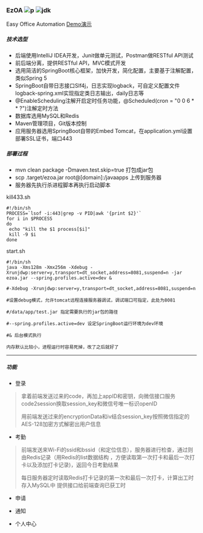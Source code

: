 ### EzOA ![p](http://progressed.io/bar/10)   ![jdk](https://img.shields.io/badge/jdk-1.8-brightgreen.svg)
Easy Office Automation [Demo演示](https://github.com/Stackneveroverflow/ezOA-MiniProgram)

##### 技术选型
* 后端使用IntelliJ IDEA开发，Junit做单元测试，Postman做RESTful API测试
* 前后端分离，提供RESTful API，MVC模式开发
* 选用简洁的SpringBoot核心框架，加快开发，简化配置，主要基于注解配置，类似Spring 5
* SpringBoot自带日志接口Slf4j，日志实现logback，可自定义配置文件logback-spring.xml实现指定类日志输出，daily日志等
* @EnableScheduling注解开启定时任务功能，@Scheduled(cron = "0 0 6 * * ?")注解定时方法
* 数据库选用MySQL和Redis
* Maven管理项目，Git版本控制
* 应用服务器选用SpringBoot自带的Embed Tomcat，在application.yml设置部署SSL证书，端口443

##### 部署过程
* mvn clean package -Dmaven.test.skip=true 打包成jar包
* scp .target/ezoa.jar root@[domain]:/javaapps 上传到服务器
* 服务器先执行杀进程脚本再执行启动脚本

kill433.sh
```
#!/bin/sh
PROCESS=`lsof -i:443|grep -v PID|awk '{print $2}'`
for i in $PROCESS
do
 echo "kill the $1 process[$i]"
 kill -9 $i
done
```
start.sh
```
#!/bin/sh
java -Xms128m -Xmx256m -Xdebug -Xrunjdwp:server=y,transport=dt_socket,address=8081,suspend=n -jar ezoa.jar --spring.profiles.active=dev &

#-Xdebug -Xrunjdwp:server=y,transport=dt_socket,address=8081,suspend=n

#设置debug模式，允许tomcat远程连接服务器调试，调试端口可指定，此处为8081

#/data/app/test.jar 指定需要执行的jar包的路径

#--spring.profiles.active=dev 设定SpringBoot运行环境为dev环境

#& 后台模式执行
```
`内存默认比较小，进程运行时容易死掉，改了之后就好了`

---

##### 功能
* 登录
>拿着前端发送过来的code，再加上appID和密钥，向微信接口服务code2session换取session_key和微信号唯一标识openID
>
>用前端发送过来的encryptionData和iv结合session_key按照微信指定的AES-128加密方式解密出用户信息

* 考勤
>前端发送来Wi-Fi的ssid和bssid（和定位信息），服务器进行检查，通过则由Redis记录（用Redis的list数据结构
，方便读取第一次打卡和最后一次打卡以及添加打卡记录)，返回今日考勤结果
>
>每日服务器定时读取Redis打卡记录的第一次和最后一次打卡，计算出工时存入MySQL中
>提供接口给前端查询已获工时

* 申请

* 通知

* 个人中心
